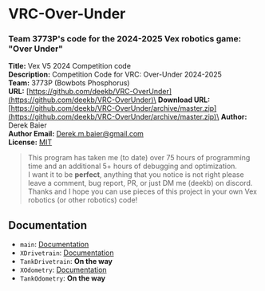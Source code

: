 # VRC-Over-Under
### Team 3773P's code for the 2024-2025 Vex robotics game: "Over Under"

**Title:** Vex V5 2024 Competition code\
**Description:** Competition Code for VRC: Over-Under 2024-2025\
**Team:** 3773P (Bowbots Phosphorus)\
**URL:**
[https://github.com/deekb/VRC-OverUnder](https://github.com/deekb/VRC-OverUnder)\
**Download URL:**
[https://github.com/deekb/VRC-OverUnder/archive/master.zip](https://github.com/deekb/VRC-OverUnder/archive/master.zip)\
**Author:** Derek Baier\
**Author Email:**
[Derek.m.baier@gmail.com](mailto:derek.m.baier@gmail.com)\
**License:**
[MIT](https://github.com/deekb/VRC-OverUnder/blob/main/LICENSE)

> This program has taken me (to date) over 75 hours of programming time and an additional 5+ hours of debugging and optimization.\
> I want it to be **perfect**, anything that you notice is not right please leave a comment, bug report, PR, or just DM me (deekb) on discord.\
> Thanks and I hope you can use pieces of this project in your own Vex robotics (or other robotics) code!

Documentation
-------------
* `main`: [Documentation](https://github.com/deekb/VRC-OverUnder/blob/main/Main.md)
* `XDrivetrain`: [Documentation](https://github.com/deekb/VRC-OverUnder/blob/main/XDrivetrain.md)
* `TankDrivetrain`: **On the way**
* `XOdometry`: [Documentation](https://github.com/deekb/VRC-OverUnder/blob/main/XOdometry.md)
* `TankOdometry`: **On the way**
